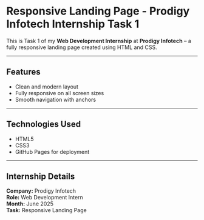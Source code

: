 # Responsive Landing Page - Prodigy Infotech Internship Task 1

This is Task 1 of my **Web Development Internship** at **Prodigy Infotech** – a fully responsive landing page created using HTML and CSS.

---

## Features

- Clean and modern layout
- Fully responsive on all screen sizes
- Smooth navigation with anchors

---

## Technologies Used

- HTML5
- CSS3
- GitHub Pages for deployment

---

## Internship Details

**Company:** Prodigy Infotech  
**Role:** Web Development Intern  
**Month:** June 2025  
**Task:** Responsive Landing Page  

